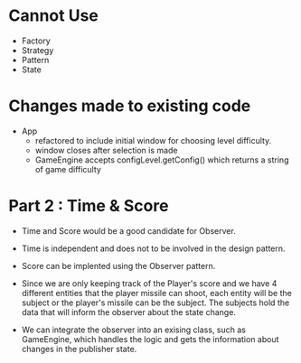 # Cannot Use
* Factory
* Strategy
* Pattern
* State

# Changes made to existing code
- App
  - refactored to include initial window for choosing level difficulty. 
  - window closes after selection is made
  - GameEngine accepts configLevel.getConfig() which returns a string of game difficulty 

# Part 2 : Time & Score 
- Time and Score would be a good candidate for Observer. 
- Time is independent and does not to be involved in the design pattern. 
- Score can be implented using the Observer pattern. 

- Since we are only keeping track of the Player's score and we have 4 different entities that the player missile can shoot,
each entity will be the subject or the player's missile can be the subject. The subjects hold the data that will inform 
the observer about the state change. 

- We can integrate the observer into an exising class, such as GameEngine, which handles the logic and gets the information 
about changes in the publisher state. 
